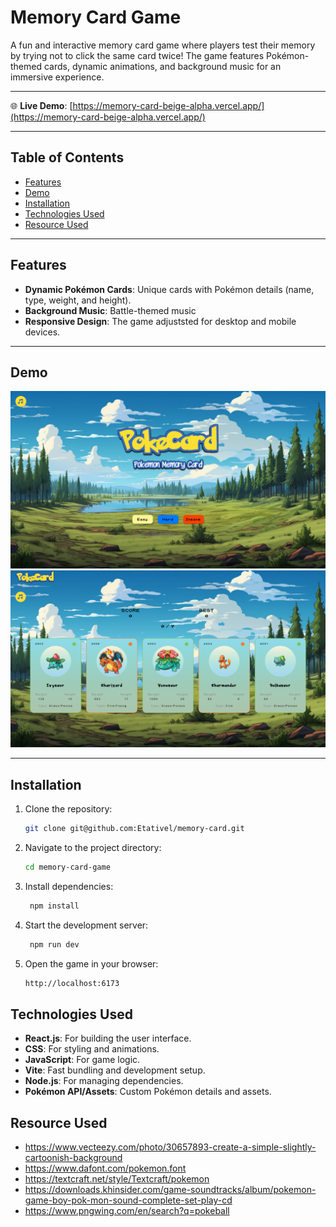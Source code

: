 # Memory Card Game

A fun and interactive memory card game where players test their memory by trying not to click the same card twice! The game features Pokémon-themed cards, dynamic animations, and background music for an immersive experience.

---

🌐 **Live Demo**: [https://memory-card-beige-alpha.vercel.app/](https://memory-card-beige-alpha.vercel.app/)

---

## Table of Contents

- [Features](#features)
- [Demo](#demo)
- [Installation](#installation)
- [Technologies Used](#technologies-used)
- [Resource Used](#Resource-used)

---

## Features

- **Dynamic Pokémon Cards**: Unique cards with Pokémon details (name, type, weight, and height).
- **Background Music**: Battle-themed music
- **Responsive Design**: The game adjuststed for desktop and mobile devices.

---

## Demo

<div align="center">
   <img width=auto height=auto src="./public/Screenshot (852).png" alt="Home">
</div>

<div align="center">
   <img width=auto height=auto src="./public/Screenshot (853).png" alt="Game">
</div>

---

## Installation

1. Clone the repository:
   ```bash
   git clone git@github.com:Etativel/memory-card.git
   ```
2. Navigate to the project directory:
   ```bash
   cd memory-card-game
   ```
3. Install dependencies:
   ```bash
    npm install
   ```
4. Start the development server:
   ```bash
    npm run dev
   ```
5. Open the game in your browser:
   ```bash
   http://localhost:6173
   ```

## Technologies Used

- **React.js**: For building the user interface.
- **CSS**: For styling and animations.
- **JavaScript**: For game logic.
- **Vite**: Fast bundling and development setup.
- **Node.js**: For managing dependencies.
- **Pokémon API/Assets**: Custom Pokémon details and assets.

## Resource Used

- https://www.vecteezy.com/photo/30657893-create-a-simple-slightly-cartoonish-background
- https://www.dafont.com/pokemon.font
- https://textcraft.net/style/Textcraft/pokemon
- https://downloads.khinsider.com/game-soundtracks/album/pokemon-game-boy-pok-mon-sound-complete-set-play-cd
- https://www.pngwing.com/en/search?q=pokeball
